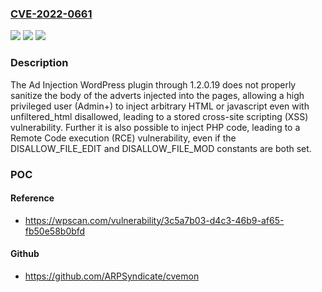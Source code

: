 ### [CVE-2022-0661](https://cve.mitre.org/cgi-bin/cvename.cgi?name=CVE-2022-0661)
![](https://img.shields.io/static/v1?label=Product&message=Ad%20Injection&color=blue)
![](https://img.shields.io/static/v1?label=Version&message=1.2.0.19%3C%3D%201.2.0.19%20&color=brighgreen)
![](https://img.shields.io/static/v1?label=Vulnerability&message=CWE-94%20Improper%20Control%20of%20Generation%20of%20Code%20('Code%20Injection')&color=brighgreen)

### Description

The Ad Injection WordPress plugin through 1.2.0.19 does not properly sanitize the body of the adverts injected into the pages, allowing a high privileged user (Admin+) to inject arbitrary HTML or javascript even with unfiltered_html disallowed, leading to a stored cross-site scripting (XSS) vulnerability. Further it is also possible to inject PHP code, leading to a Remote Code execution (RCE) vulnerability, even if the DISALLOW_FILE_EDIT and DISALLOW_FILE_MOD constants are both set.

### POC

#### Reference
- https://wpscan.com/vulnerability/3c5a7b03-d4c3-46b9-af65-fb50e58b0bfd

#### Github
- https://github.com/ARPSyndicate/cvemon

